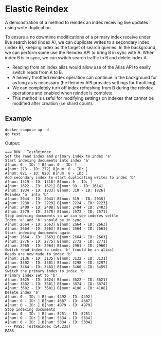 # Elastic Reindex

A demonstration of a method to reindex an index receiving live updates using write duplication.

To ensure a no downtime modifications of a primary index receive under live search load (index A), we can duplicate writes to
a secondary index (index B), keeping index as the target of search queries. In the background, we can perform some
use the Reindex API to bring B in sync with A. When index B is in sync, we can switch search traffic to B and delete index A.

* Reading from an index alias would allow use of the Alias API to easily switch reads from A to B.
* A heavily throttled reindex operation can continue in the background for as long as is necessary (he Reindex API provides
settings for throttling). 
* We can completely turn off index refreshing from B during the reindex operations and enabled when reindex is complete.
* This method is useful for modifying settings on indexes that cannot be modified after creation (i.e shard count). 

## Example

```
docker-compose up -d
go test
```

Output:
```
=== RUN   TestReindex
Set the read index and primary index to index 'a'
Start indexing documents into index 'a'
A[num: 0 - ID: ] B[num: 0 - ID: ]
A[num: 273 - ID: 272] B[num: 0 - ID: ]
A[num: 821 - ID: 820] B[num: 0 - ID: ]
Add secondary index to start duplicating writes to index 'b'
A[num: 1319 - ID: 1318] B[num: 0 - ID: ]
A[num: 1622 - ID: 1621] B[num: 98 - ID: 1614]
A[num: 1834 - ID: 1833] B[num: 310 - ID: 1826]
Reindex 'a' into 'b'
A[num: 2044 - ID: 2043] B[num: 519 - ID: 2035]
A[num: 2230 - ID: 2229] B[num: 2224 - ID: 2223]
A[num: 2409 - ID: 2408] B[num: 2404 - ID: 2403]
A[num: 2579 - ID: 2578] B[num: 2572 - ID: 2571]
Stop indexing documents so we can see indexes settle
Index 'a' and 'b' should be in sync
A[num: 2664 - ID: 2663] B[num: 2664 - ID: 2663]
A[num: 2664 - ID: 2663] B[num: 2664 - ID: 2663]
Start indexing documents again
A[num: 2664 - ID: 2663] B[num: 2664 - ID: 2663]
A[num: 2776 - ID: 2775] B[num: 2772 - ID: 2771]
A[num: 2965 - ID: 2964] B[num: 2961 - ID: 2960]
Switch read index to index 'b' (could be an alias)
Reads are now made to index 'b'
A[num: 3136 - ID: 3135] B[num: 3132 - ID: 3131]
A[num: 3302 - ID: 3301] B[num: 3298 - ID: 3297]
A[num: 3464 - ID: 3463] B[num: 3460 - ID: 3459]
Switch the primary index to index 'b'
Primary index set to 'b'
A[num: 3625 - ID: 3624] B[num: 3622 - ID: 3621]
A[num: 3682 - ID: 3681] B[num: 3874 - ID: 3874]
A[num: 3682 - ID: 3681] B[num: 4188 - ID: 4188]
Delete index 'a'
A[num: 0 - ID: ] B[num: 4492 - ID: 4492]
A[num: 0 - ID: ] B[num: 4687 - ID: 4687]
A[num: 0 - ID: ] B[num: 4979 - ID: 4979]
Stop indexing documents
A[num: 0 - ID: ] B[num: 5251 - ID: 5251]
A[num: 0 - ID: ] B[num: 5334 - ID: 5334]
A[num: 0 - ID: ] B[num: 5334 - ID: 5334]
--- PASS: TestReindex (54.23s)
PASS
```